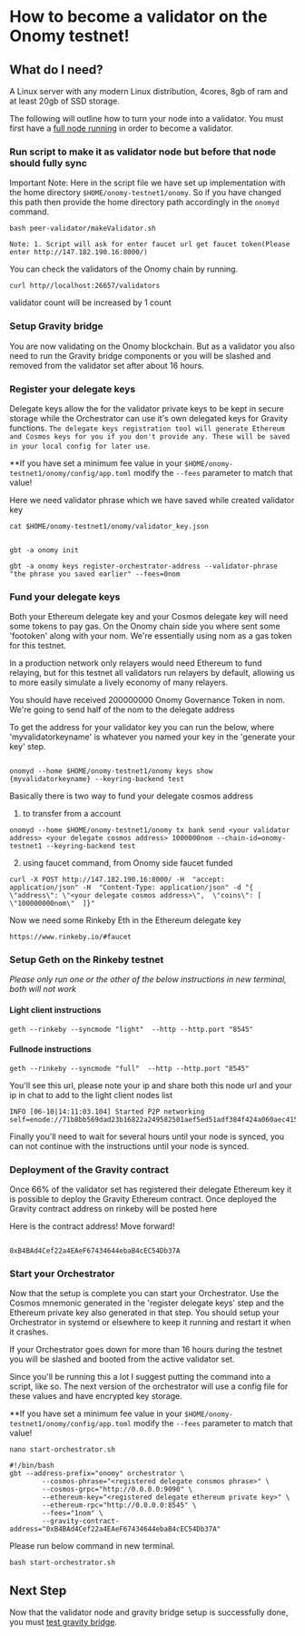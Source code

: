 # How to become a validator on the Onomy testnet!

## What do I need?

A Linux server with any modern Linux distribution, 4cores, 8gb of ram and at least 20gb of SSD storage.

The following will outline how to turn your node into a validator. You must first have a [full node running](onomy-testnet-docs/setting-up-a-fullnode.md) in order to become a validator.

### Run script to make it as validator node but before that node should fully sync

Important Note: Here in the script file we have set up implementation with the home directory `$HOME/onomy-testnet1/onomy`. So if you have changed this path then provide the home directory path accordingly in the `onomyd` command.

```
bash peer-validator/makeValidator.sh

Note: 1. Script will ask for enter faucet url get faucet token(Please enter http://147.182.190.16:8000/)
```
You can check the validators of the Onomy chain by running.
```
curl http//localhost:26657/validators
```
validator count will be increased by 1 count

### Setup Gravity bridge

You are now validating on the Onomy blockchain. But as a validator you also need to run the Gravity bridge components or you will be slashed and removed from the validator set after about 16 hours.

### Register your delegate keys

Delegate keys allow the for the validator private keys to be kept in secure storage while the Orchestrator can use it's own delegated keys for Gravity functions. `The delegate keys registration tool will generate Ethereum and Cosmos keys for you if you don't provide any. These will be saved in your local config for later use`.

\*\*If you have set a minimum fee value in your `$HOME/onomy-testnet1/onomy/config/app.toml` modify the `--fees` parameter to match that value!

Here we need validator phrase which we have saved while created validator key
```
cat $HOME/onomy-testnet1/onomy/validator_key.json
```

```

gbt -a onomy init

gbt -a onomy keys register-orchestrator-address --validator-phrase "the phrase you saved earlier" --fees=0nom

```

### Fund your delegate keys

Both your Ethereum delegate key and your Cosmos delegate key will need some tokens to pay gas. On the Onomy chain side you where sent some 'footoken' along with your nom. We're essentially using nom as a gas token for this testnet.

In a production network only relayers would need Ethereum to fund relaying, but for this testnet all validators run relayers by default, allowing us to more easily simulate a lively economy of many relayers.

You should have received 200000000 Onomy Governance Token in nom. We're going to send half of the nom to the delegate address

To get the address for your validator key you can run the below, where 'myvalidatorkeyname' is whatever you named your key in the 'generate your key' step.

```

onomyd --home $HOME/onomy-testnet1/onomy keys show {myvalidatorkeyname} --keyring-backend test

```
Basically there is two way to fund your delegate cosmos address
1. to transfer from a account
```
onomyd --home $HOME/onomy-testnet1/onomy tx bank send <your validator address> <your delegate cosmos address> 1000000nom --chain-id=onomy-testnet1 --keyring-backend test
```
2. using faucet command, from Onomy side faucet funded
```
curl -X POST http://147.182.190.16:8000/ -H  "accept: application/json" -H  "Content-Type: application/json" -d "{  \"address\": \"<your delegate cosmos address>\",  \"coins\": [    \"100000000nom\"  ]}"
```

Now we need some Rinkeby Eth in the Ethereum delegate key

```
https://www.rinkeby.io/#faucet
```

### Setup Geth on the Rinkeby testnet
_Please only run one or the other of the below instructions in new terminal, both will not work_

#### Light client instructions

```
geth --rinkeby --syncmode "light"  --http --http.port "8545"
```

#### Fullnode instructions

```
geth --rinkeby --syncmode "full"  --http --http.port "8545"
```

You'll see this url, please note your ip and share both this node url and your ip in chat to add to the light client nodes list

```
INFO [06-10|14:11:03.104] Started P2P networking self=enode://71b8bb569dad23b16822a249582501aef5ed51adf384f424a060aec4151b7b5c4d8a1503c7f3113ef69e24e1944640fc2b422764cf25dbf9db91f34e94bf4571@127.0.0.1:30303
```

Finally you'll need to wait for several hours until your node is synced, you can not continue with the instructions until your node is synced.

### Deployment of the Gravity contract

Once 66% of the validator set has registered their delegate Ethereum key it is possible to deploy the Gravity Ethereum contract. Once deployed the Gravity contract address on rinkeby will be posted here

Here is the contract address! Move forward!

```

0xB4BAd4Cef22a4EAeF67434644ebaB4cEC54Db37A

```

### Start your Orchestrator

Now that the setup is complete you can start your Orchestrator. Use the Cosmos mnemonic generated in the 'register delegate keys' step and the Ethereum private key also generated in that step. You should setup your Orchestrator in systemd or elsewhere to keep it running and restart it when it crashes.

If your Orchestrator goes down for more than 16 hours during the testnet you will be slashed and booted from the active validator set.

Since you'll be running this a lot I suggest putting the command into a script, like so. The next version of the orchestrator will use a config file for these values and have encrypted key storage.

\*\*If you have set a minimum fee value in your `$HOME/onomy-testnet1/onomy/config/app.toml` modify the `--fees` parameter to match that value!

```
nano start-orchestrator.sh
```

```
#!/bin/bash
gbt --address-prefix="onomy" orchestrator \
        --cosmos-phrase="<registered delegate consmos phrase>" \
        --cosmos-grpc="http://0.0.0.0:9090" \
        --ethereum-key="<registered delegate ethereum private key>" \
        --ethereum-rpc="http://0.0.0.0:8545" \
        --fees="1nom" \
        --gravity-contract-address="0xB4BAd4Cef22a4EAeF67434644ebaB4cEC54Db37A"
```
Please run below command in new terminal.

```
bash start-orchestrator.sh
```

## Next Step

Now that the validator node and gravity bridge setup is successfully done, you must [test gravity bridge](onomy-testnet-docs/testing-gravity.md).
